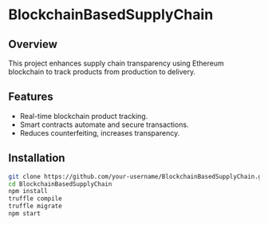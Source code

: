 # BlockchainBasedSupplyChain

## Overview
This project enhances supply chain transparency using Ethereum blockchain to track products from production to delivery.

## Features
- Real-time blockchain product tracking.
- Smart contracts automate and secure transactions.
- Reduces counterfeiting, increases transparency.

## Installation
```bash
git clone https://github.com/your-username/BlockchainBasedSupplyChain.git
cd BlockchainBasedSupplyChain
npm install
truffle compile
truffle migrate
npm start
